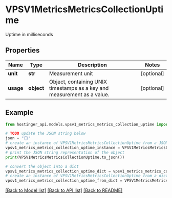 # VPSV1MetricsMetricsCollectionUptime

Uptime in milliseconds

## Properties

Name | Type | Description | Notes
------------ | ------------- | ------------- | -------------
**unit** | **str** | Measurement unit | [optional] 
**usage** | **object** | Object, containing UNIX timestamps as a key and measurement as a value. | [optional] 

## Example

```python
from hostinger_api.models.vpsv1_metrics_metrics_collection_uptime import VPSV1MetricsMetricsCollectionUptime

# TODO update the JSON string below
json = "{}"
# create an instance of VPSV1MetricsMetricsCollectionUptime from a JSON string
vpsv1_metrics_metrics_collection_uptime_instance = VPSV1MetricsMetricsCollectionUptime.from_json(json)
# print the JSON string representation of the object
print(VPSV1MetricsMetricsCollectionUptime.to_json())

# convert the object into a dict
vpsv1_metrics_metrics_collection_uptime_dict = vpsv1_metrics_metrics_collection_uptime_instance.to_dict()
# create an instance of VPSV1MetricsMetricsCollectionUptime from a dict
vpsv1_metrics_metrics_collection_uptime_from_dict = VPSV1MetricsMetricsCollectionUptime.from_dict(vpsv1_metrics_metrics_collection_uptime_dict)
```
[[Back to Model list]](../README.md#documentation-for-models) [[Back to API list]](../README.md#documentation-for-api-endpoints) [[Back to README]](../README.md)


